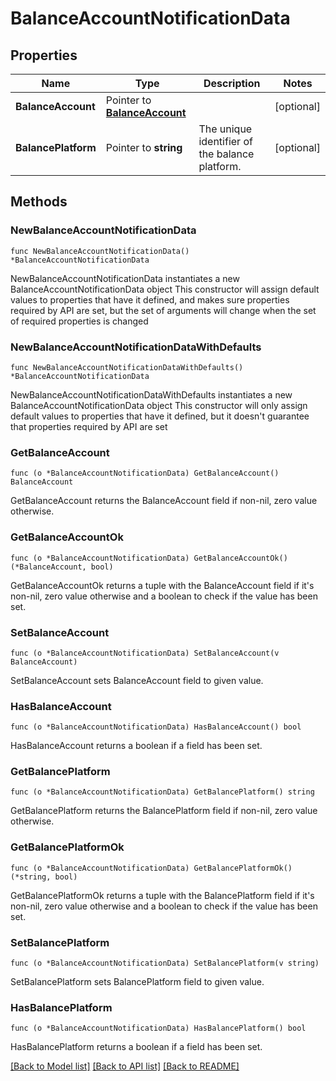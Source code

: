 # BalanceAccountNotificationData

## Properties

Name | Type | Description | Notes
------------ | ------------- | ------------- | -------------
**BalanceAccount** | Pointer to [**BalanceAccount**](BalanceAccount.md) |  | [optional] 
**BalancePlatform** | Pointer to **string** | The unique identifier of the balance platform. | [optional] 

## Methods

### NewBalanceAccountNotificationData

`func NewBalanceAccountNotificationData() *BalanceAccountNotificationData`

NewBalanceAccountNotificationData instantiates a new BalanceAccountNotificationData object
This constructor will assign default values to properties that have it defined,
and makes sure properties required by API are set, but the set of arguments
will change when the set of required properties is changed

### NewBalanceAccountNotificationDataWithDefaults

`func NewBalanceAccountNotificationDataWithDefaults() *BalanceAccountNotificationData`

NewBalanceAccountNotificationDataWithDefaults instantiates a new BalanceAccountNotificationData object
This constructor will only assign default values to properties that have it defined,
but it doesn't guarantee that properties required by API are set

### GetBalanceAccount

`func (o *BalanceAccountNotificationData) GetBalanceAccount() BalanceAccount`

GetBalanceAccount returns the BalanceAccount field if non-nil, zero value otherwise.

### GetBalanceAccountOk

`func (o *BalanceAccountNotificationData) GetBalanceAccountOk() (*BalanceAccount, bool)`

GetBalanceAccountOk returns a tuple with the BalanceAccount field if it's non-nil, zero value otherwise
and a boolean to check if the value has been set.

### SetBalanceAccount

`func (o *BalanceAccountNotificationData) SetBalanceAccount(v BalanceAccount)`

SetBalanceAccount sets BalanceAccount field to given value.

### HasBalanceAccount

`func (o *BalanceAccountNotificationData) HasBalanceAccount() bool`

HasBalanceAccount returns a boolean if a field has been set.

### GetBalancePlatform

`func (o *BalanceAccountNotificationData) GetBalancePlatform() string`

GetBalancePlatform returns the BalancePlatform field if non-nil, zero value otherwise.

### GetBalancePlatformOk

`func (o *BalanceAccountNotificationData) GetBalancePlatformOk() (*string, bool)`

GetBalancePlatformOk returns a tuple with the BalancePlatform field if it's non-nil, zero value otherwise
and a boolean to check if the value has been set.

### SetBalancePlatform

`func (o *BalanceAccountNotificationData) SetBalancePlatform(v string)`

SetBalancePlatform sets BalancePlatform field to given value.

### HasBalancePlatform

`func (o *BalanceAccountNotificationData) HasBalancePlatform() bool`

HasBalancePlatform returns a boolean if a field has been set.


[[Back to Model list]](../README.md#documentation-for-models) [[Back to API list]](../README.md#documentation-for-api-endpoints) [[Back to README]](../README.md)


